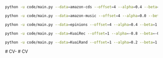 ```bash
python -u code/main.py --data=amazon-cds --offset=4 --alpha=0.4 --beta=1 --sample_hop=2
```

```bash
python -u code/main.py --data=amazon-music --offset=4 --alpha=0.0 --beta=1 --sample_hop=3
```

```bash
python -u code/main.py --data=epinions --offset=4 --alpha=0.4 --beta=1 --sample_hop=3
```

``` bash
python -u code/main.py --data=KuaiRec --offset=1 --alpha=-0.8 --beta=-0.2 --sample_hop=6
```

```bash
python -u code/main.py --data=KuaiRand --offset=1 --alpha=0.2 --beta=1 --sample_hop=3
```


 
 
#   C V -  
 #   C V  
 